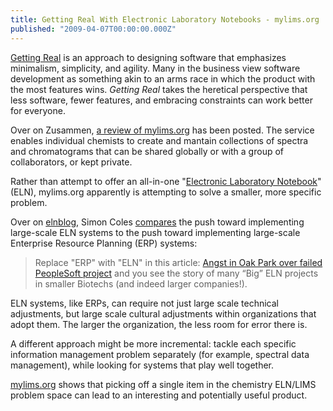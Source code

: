 ```yaml
---
title: Getting Real With Electronic Laboratory Notebooks - mylims.org
published: "2009-04-07T00:00:00.000Z"
---
```


[Getting Real](http://gettingreal.37signals.com/) is an approach to designing software that emphasizes minimalism, simplicity, and agility. Many in the business view software development as something akin to an arms race in which the product with the most features wins. *Getting Real* takes the heretical perspective that less software, fewer features, and embracing constraints can work better for everyone.

Over on Zusammen, [a review of mylims.org](http://zusammen.metamolecular.com/2009/04/07/sixty-four-free-chemistry-databases-part-7-manage-your-spectra-and-chromatograms-online-with-mylims-org) has been posted. The service enables individual chemists to create and mantain collections of spectra and chromatograms that can be shared globally or with a group of collaborators, or kept private.

Rather than attempt to offer an all-in-one "[Electronic Laboratory Notebook](http://depth-first.com/articles/2009/01/02/the-electronic-laboratory-notebook-trap)" (ELN), mylims.org apparently is attempting to solve a smaller, more specific problem.

Over on [elnblog](http://elnblog.com), Simon Coles [compares](http://elnblog.com/2009/02/learning-from-erp-failures-part-2/) the push toward implementing large-scale ELN systems to the push toward implementing large-scale Enterprise Resource Planning (ERP) systems:

>Replace "ERP" with "ELN" in this article: [Angst in Oak Park over failed PeopleSoft project](http://blogs.zdnet.com/projectfailures/?p=1358) and you see the story of many “Big” ELN projects in smaller Biotechs (and indeed larger companies!).

ELN systems, like ERPs, can require not just large scale technical adjustments, but large scale cultural adjustments within organizations that adopt them. The larger the organization, the less room for error there is.

A different approach might be more incremental: tackle each specific information management problem separately (for example, spectral data management), while looking for systems that play well together.

[mylims.org](http://www.mylims.org/) shows that picking off a single item in the chemistry ELN/LIMS problem space can lead to an interesting and potentially useful product.
